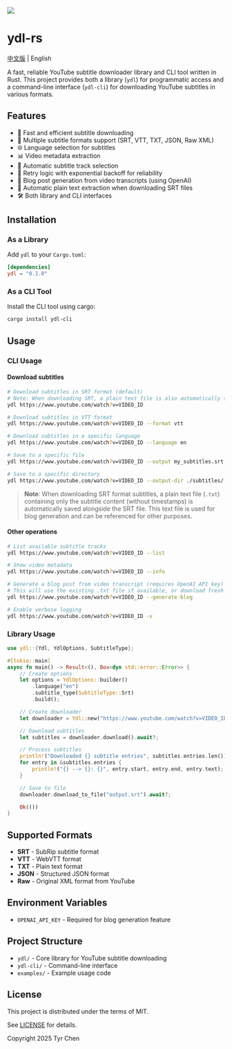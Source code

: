 ![](https://github.com/tyrchen/ydl-rs/workflows/build/badge.svg)

# ydl-rs

[中文版](README_zh.md) | English

A fast, reliable YouTube subtitle downloader library and CLI tool written in Rust. This project provides both a library (`ydl`) for programmatic access and a command-line interface (`ydl-cli`) for downloading YouTube subtitles in various formats.

## Features

- 🚀 Fast and efficient subtitle downloading
- 📝 Multiple subtitle formats support (SRT, VTT, TXT, JSON, Raw XML)
- 🌐 Language selection for subtitles
- 📊 Video metadata extraction
- 🎯 Automatic subtitle track selection
- 🔄 Retry logic with exponential backoff for reliability
- 📖 Blog post generation from video transcripts (using OpenAI)
- 📄 Automatic plain text extraction when downloading SRT files
- 🛠️ Both library and CLI interfaces

## Installation

### As a Library

Add `ydl` to your `Cargo.toml`:

```toml
[dependencies]
ydl = "0.1.0"
```

### As a CLI Tool

Install the CLI tool using cargo:

```bash
cargo install ydl-cli
```

## Usage

### CLI Usage

#### Download subtitles

```bash
# Download subtitles in SRT format (default)
# Note: When downloading SRT, a plain text file is also automatically saved
ydl https://www.youtube.com/watch?v=VIDEO_ID

# Download subtitles in VTT format
ydl https://www.youtube.com/watch?v=VIDEO_ID --format vtt

# Download subtitles in a specific language
ydl https://www.youtube.com/watch?v=VIDEO_ID --language en

# Save to a specific file
ydl https://www.youtube.com/watch?v=VIDEO_ID --output my_subtitles.srt

# Save to a specific directory
ydl https://www.youtube.com/watch?v=VIDEO_ID --output-dir ./subtitles/
```

> **Note**: When downloading SRT format subtitles, a plain text file (`.txt`) containing only the subtitle content (without timestamps) is automatically saved alongside the SRT file. This text file is used for blog generation and can be referenced for other purposes.

#### Other operations

```bash
# List available subtitle tracks
ydl https://www.youtube.com/watch?v=VIDEO_ID --list

# Show video metadata
ydl https://www.youtube.com/watch?v=VIDEO_ID --info

# Generate a blog post from video transcript (requires OpenAI API key)
# This will use the existing .txt file if available, or download fresh subtitles
ydl https://www.youtube.com/watch?v=VIDEO_ID --generate-blog

# Enable verbose logging
ydl https://www.youtube.com/watch?v=VIDEO_ID -v
```

### Library Usage

```rust
use ydl::{Ydl, YdlOptions, SubtitleType};

#[tokio::main]
async fn main() -> Result<(), Box<dyn std::error::Error>> {
    // Create options
    let options = YdlOptions::builder()
        .language("en")
        .subtitle_type(SubtitleType::Srt)
        .build();

    // Create downloader
    let downloader = Ydl::new("https://www.youtube.com/watch?v=VIDEO_ID", options)?;

    // Download subtitles
    let subtitles = downloader.download().await?;

    // Process subtitles
    println!("Downloaded {} subtitle entries", subtitles.entries.len());
    for entry in &subtitles.entries {
        println!("{} --> {}: {}", entry.start, entry.end, entry.text);
    }

    // Save to file
    downloader.download_to_file("output.srt").await?;

    Ok(())
}
```

## Supported Formats

- **SRT** - SubRip subtitle format
- **VTT** - WebVTT format
- **TXT** - Plain text format
- **JSON** - Structured JSON format
- **Raw** - Original XML format from YouTube

## Environment Variables

- `OPENAI_API_KEY` - Required for blog generation feature

## Project Structure

- `ydl/` - Core library for YouTube subtitle downloading
- `ydl-cli/` - Command-line interface
- `examples/` - Example usage code

## License

This project is distributed under the terms of MIT.

See [LICENSE](LICENSE.md) for details.

Copyright 2025 Tyr Chen
